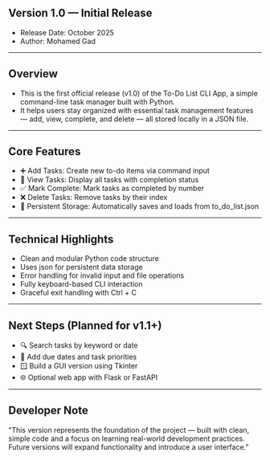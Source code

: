 ## Version 1.0 — Initial Release

* Release Date: October 2025
* Author: Mohamed Gad

---

## Overview

* This is the first official release (v1.0) of the To-Do List CLI App, a simple command-line task manager built with Python.
* It helps users stay organized with essential task management features — add, view, complete, and delete — all stored locally in a JSON file.

---

## Core Features

* ➕ Add Tasks: Create new to-do items via command input
* 👀 View Tasks: Display all tasks with completion status
* ✅ Mark Complete: Mark tasks as completed by number
* ❌ Delete Tasks: Remove tasks by their index
* 💾 Persistent Storage: Automatically saves and loads from to_do_list.json

---

## Technical Highlights

* Clean and modular Python code structure
* Uses json for persistent data storage
* Error handling for invalid input and file operations
* Fully keyboard-based CLI interaction
* Graceful exit handling with Ctrl + C

---

## Next Steps (Planned for v1.1+)

* 🔍 Search tasks by keyword or date
* 📅 Add due dates and task priorities
* 🪟 Build a GUI version using Tkinter
* 🌐 Optional web app with Flask or FastAPI

---

## Developer Note

“This version represents the foundation of the project — built with clean, simple code and a focus on learning real-world development practices. Future versions will expand functionality and introduce a user interface.”